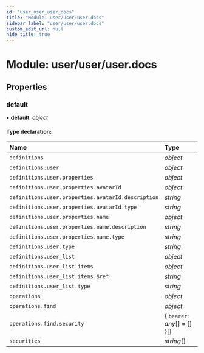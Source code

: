 ```yaml
---
id: "user_user_user_docs"
title: "Module: user/user/user.docs"
sidebar_label: "user/user/user.docs"
custom_edit_url: null
hide_title: true
---
```


# Module: user/user/user.docs

## Properties

### default

• **default**: *object*

#### Type declaration:

| Name | Type |
| :------ | :------ |
| `definitions` | *object* |
| `definitions.user` | *object* |
| `definitions.user.properties` | *object* |
| `definitions.user.properties.avatarId` | *object* |
| `definitions.user.properties.avatarId.description` | *string* |
| `definitions.user.properties.avatarId.type` | *string* |
| `definitions.user.properties.name` | *object* |
| `definitions.user.properties.name.description` | *string* |
| `definitions.user.properties.name.type` | *string* |
| `definitions.user.type` | *string* |
| `definitions.user_list` | *object* |
| `definitions.user_list.items` | *object* |
| `definitions.user_list.items.$ref` | *string* |
| `definitions.user_list.type` | *string* |
| `operations` | *object* |
| `operations.find` | *object* |
| `operations.find.security` | { `bearer`: *any*[] = [] }[] |
| `securities` | *string*[] |
